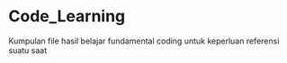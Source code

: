 # Code_Learning
Kumpulan file hasil belajar fundamental coding untuk keperluan referensi suatu saat
